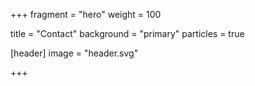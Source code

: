 +++
fragment = "hero"
weight = 100

title = "Contact"
background = "primary"
particles = true

[header]
  image = "header.svg"

+++



<!--more-->


